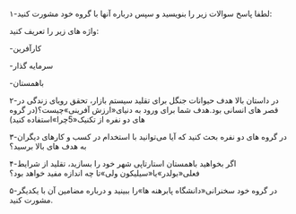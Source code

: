 ```

```

۱-لطفا پاسخ سوالات زیر را بنویسید و سپس درباره آنها با گروه خود مشورت کنید:

واژه های زیر را تعریف کنید:

-کارآفرین

-سرمایه گذار

-باهمستان



۲-در داستان بالا هدف حیوانات جنگل برای تقلید سیستم بازار، تحقق رویای زندگی در قصر های انسانی بود.هدف شما برای ورود به دنیای«ارزش آفرینی»چیست؟\(در گروه های دو نفره از تکنیک«5چرا»استفاده کنید\)



۳-در گروه های دو نفره بحث کنید که آیا می‌‌توانید با استخدام در کسب و کارهای دیگران به هدف های بالا برسید؟



۴-اگر بخواهید باهمستان استارتاپی شهر خود را بسازید، تقلید از شرایط فعلی«بولدر»یا«سیلیکون ولی»تا چه اندازه مفید خواهد بود؟



۵-در گروه خود سخنرانی«دانشگاه پابرهنه ها»را ببینید و درباره مضامین آن با یکدیگر مشورت کنید.

 

